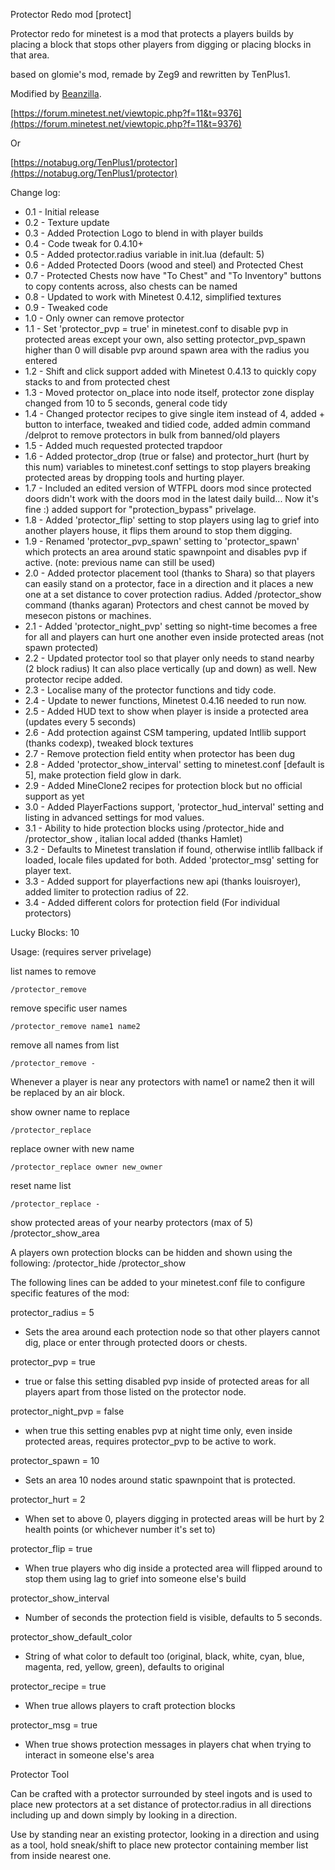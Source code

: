 Protector Redo mod [protect]

Protector redo for minetest is a mod that protects a players builds by placing
a block that stops other players from digging or placing blocks in that area.

based on glomie's mod, remade by Zeg9 and rewritten by TenPlus1.

Modified by [Beanzilla](https://github.com/Beanzilla).

[https://forum.minetest.net/viewtopic.php?f=11&t=9376](https://forum.minetest.net/viewtopic.php?f=11&t=9376)

Or

[https://notabug.org/TenPlus1/protector](https://notabug.org/TenPlus1/protector)

Change log:

- 0.1 - Initial release
- 0.2 - Texture update
- 0.3 - Added Protection Logo to blend in with player builds
- 0.4 - Code tweak for 0.4.10+
- 0.5 - Added protector.radius variable in init.lua (default: 5)
- 0.6 - Added Protected Doors (wood and steel) and Protected Chest
- 0.7 - Protected Chests now have "To Chest" and "To Inventory" buttons to copy
      contents across, also chests can be named
- 0.8 - Updated to work with Minetest 0.4.12, simplified textures
- 0.9 - Tweaked code
- 1.0 - Only owner can remove protector
- 1.1 - Set 'protector_pvp = true' in minetest.conf to disable pvp in protected
      areas except your own, also setting protector_pvp_spawn higher than 0 will
      disable pvp around spawn area with the radius you entered
- 1.2 - Shift and click support added with Minetest 0.4.13 to quickly copy stacks
      to and from protected chest
- 1.3 - Moved protector on_place into node itself, protector zone display changed
      from 10 to 5 seconds, general code tidy
- 1.4 - Changed protector recipes to give single item instead of 4, added + button
      to interface, tweaked and tidied code, added admin command /delprot to remove
      protectors in bulk from banned/old players
- 1.5 - Added much requested protected trapdoor
- 1.6 - Added protector_drop (true or false) and protector_hurt (hurt by this num)
      variables to minetest.conf settings to stop players breaking protected
      areas by dropping tools and hurting player.
- 1.7 - Included an edited version of WTFPL doors mod since protected doors didn't
      work with the doors mod in the latest daily build... Now it's fine :)
      added support for "protection_bypass" privelage.
- 1.8 - Added 'protector_flip' setting to stop players using lag to grief into
      another players house, it flips them around to stop them digging.
- 1.9 - Renamed 'protector_pvp_spawn' setting to 'protector_spawn' which protects
      an area around static spawnpoint and disables pvp if active.
      (note: previous name can still be used)
- 2.0 - Added protector placement tool (thanks to Shara) so that players can easily
      stand on a protector, face in a direction and it places a new one at a set
      distance to cover protection radius.  Added /protector_show command (thanks agaran)
      Protectors and chest cannot be moved by mesecon pistons or machines.
- 2.1 - Added 'protector_night_pvp' setting so night-time becomes a free for all and
      players can hurt one another even inside protected areas (not spawn protected)
- 2.2 - Updated protector tool so that player only needs to stand nearby (2 block radius)
      It can also place vertically (up and down) as well.  New protector recipe added.
- 2.3 - Localise many of the protector functions and tidy code.
- 2.4 - Update to newer functions, Minetest 0.4.16 needed to run now.
- 2.5 - Added HUD text to show when player is inside a protected area (updates every 5 seconds)
- 2.6 - Add protection against CSM tampering, updated Intllib support (thanks codexp), tweaked block textures
- 2.7 - Remove protection field entity when protector has been dug
- 2.8 - Added 'protector_show_interval' setting to minetest.conf [default is 5], make protection field glow in dark.
- 2.9 - Added MineClone2 recipes for protection block but no official support as yet
- 3.0 - Added PlayerFactions support, 'protector_hud_interval' setting and listing in advanced settings for mod values.
- 3.1 - Ability to hide protection blocks using /protector_hide and /protector_show , italian local added (thanks Hamlet)
- 3.2 - Defaults to Minetest translation if found, otherwise intllib fallback if loaded, locale files updated for both.  Added 'protector_msg' setting for player text.
- 3.3 - Added support for playerfactions new api (thanks louisroyer), added limiter to protection radius of 22.
- 3.4 - Added different colors for protection field (For individual protectors)

Lucky Blocks: 10


Usage: (requires server privelage)

list names to remove

	/protector_remove

remove specific user names

	/protector_remove name1 name2

remove all names from list

	/protector_remove -

Whenever a player is near any protectors with name1 or name2 then it will be
replaced by an air block.


show owner name to replace

	/protector_replace

replace owner with new name

	/protector_replace owner new_owner

reset name list

	/protector_replace -


show protected areas of your nearby protectors (max of 5)
	/protector_show_area


A players own protection blocks can be hidden and shown using the following:
	/protector_hide
	/protector_show


The following lines can be added to your minetest.conf file to configure specific features of the mod:

protector_radius = 5
- Sets the area around each protection node so that other players cannot dig, place or enter through protected doors or chests.

protector_pvp = true
- true or false this setting disabled pvp inside of protected areas for all players apart from those listed on the protector node.

protector_night_pvp = false
- when true this setting enables pvp at night time only, even inside protected areas, requires protector_pvp to be active to work.

protector_spawn = 10
- Sets an area 10 nodes around static spawnpoint that is protected.

protector_hurt = 2
- When set to above 0, players digging in protected areas will be hurt by 2 health points (or whichever number it's set to)

protector_flip = true
- When true players who dig inside a protected area will flipped around to stop them using lag to grief into someone else's build

protector_show_interval
- Number of seconds the protection field is visible, defaults to 5 seconds.

protector_show_default_color
- String of what color to default too (original, black, white, cyan, blue, magenta, red, yellow, green), defaults to original

protector_recipe = true
- When true allows players to craft protection blocks

protector_msg = true
- When true shows protection messages in players chat when trying to interact in someone else's area


Protector Tool

Can be crafted with a protector surrounded by steel ingots and is used to place new protectors at a set distance of protector.radius in all directions including up and down simply by looking in a direction.

Use by standing near an existing protector, looking in a direction and using as a tool, hold sneak/shift to place new protector containing member list from inside nearest one.
